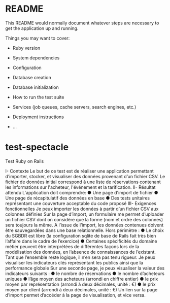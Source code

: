 # README

This README would normally document whatever steps are necessary to get the
application up and running.

Things you may want to cover:

* Ruby version

* System dependencies

* Configuration

* Database creation

* Database initialization

* How to run the test suite

* Services (job queues, cache servers, search engines, etc.)

* Deployment instructions

* ...
# test-spectacle


Test Ruby on Rails

I- Contexte
Le but de ce test est de réaliser une application permettant d’importer, stocker, et visualiser
des données provenant d’un fichier CSV.
Le fichier de données initial correspond à une liste de réservations contenant les
informations sur l'acheteur, l'événement et la tarification.
II- Résultat attendu
L'application doit comprendre:
● Une page d'import de fichier
● Une page de récapitulatif des données en base
● Des tests unitaires représentant une couverture acceptable du code proposé
III- Exigences fonctionnelles
Je peux importer les données à partir d’un fichier CSV aux colonnes définies
Sur la page d’import, un formulaire me permet d’uploader un fichier CSV dont on considère
que la forme (nom et ordre des colonnes) sera toujours la même. A l’issue de l’import, les
données contenues doivent être sauvegardées dans une base relationnelle.
Hors périmètre :
● Le choix du SGBDR est libre (la configuration sqlite de base de Rails fait très bien
l’affaire dans le cadre de l’exercice)
● Certaines spécificités du domaine métier peuvent être interprétées de différentes
façons lors de la modélisation des données, en l’absence de connaissances de
l’existant. Tant que l’ensemble reste logique, il n’en sera pas tenu rigueur.
Je peux visualiser les indicateurs clés représentant les publics ainsi que la
performance globale
Sur une seconde page, je peux visualiser la valeur des indicateurs suivants :
● le nombre de réservations
● le nombre d’acheteurs uniques
● l’âge moyen des acheteurs (arrondi en chiffre entier)
● le prix moyen par représentation (arrondi à deux décimales, unité : €)
● le prix moyen par client (arrondi à deux décimales, unité : €)
Un lien sur la page d’import permet d’accéder à la page de visualisation, et vice versa.
